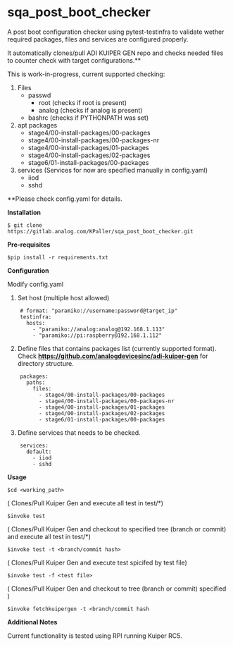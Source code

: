 # sqa_post_boot_checker

A post boot configuration checker using pytest-testinfra to validate wether required packages, files and services are configured properly.

It automatically clones/pull ADI KUIPER GEN repo and checks needed files to counter
check with target configurations.**

This is work-in-progress, current supported checking:
1. Files
    * passwd
        * root (checks if root is present)
        * analog (checks if analog is present)
    * bashrc (checks if PYTHONPATH was set)
2. apt packages
    * stage4/00-install-packages/00-packages
    * stage4/00-install-packages/00-packages-nr
    * stage4/00-install-packages/01-packages
    * stage4/00-install-packages/02-packages
    * stage6/01-install-packages/00-packages
3. services (Services for now are specified manually in config.yaml)
    * iiod
    * sshd



**Please check config.yaml for details.

**Installation**

`$ git clone https://gitlab.analog.com/KPaller/sqa_post_boot_checker.git`

**Pre-requisites**

`$pip install -r requirements.txt`

**Configuration**

Modify config.yaml

1. Set host (multiple host allowed)
```
    # format: "paramiko://username:password@target_ip"
    testinfra:
      hosts:
        - "paramiko://analog:analog@192.168.1.113"
        - "paramiko://pi:raspberry@192.168.1.112"
```

2. Define files that contains packages list (currently supported format).
   Check **https://github.com/analogdevicesinc/adi-kuiper-gen** for directory structure.
```
    packages:
      paths:
        files:
          - stage4/00-install-packages/00-packages
          - stage4/00-install-packages/00-packages-nr
          - stage4/00-install-packages/01-packages
          - stage4/00-install-packages/02-packages
          - stage6/01-install-packages/00-packages
```

3. Define services that needs to be checked.
```
    services:
      default:
        - iiod
        - sshd
```


**Usage**

`$cd <working_path>`


( Clones/Pull Kuiper Gen and execute all test in test/*)

`$invoke test`


( Clones/Pull Kuiper Gen and checkout to specified tree (branch or commit)  and execute all test in test/*)

`$invoke test -t <branch/commit hash>`


( Clones/Pull Kuiper Gen and  execute test spicifed by test file)

`$invoke test -f <test file>`

( Clones/Pull Kuiper Gen and checkout to tree (branch or commit) specified )

`$invoke fetchkuipergen -t <branch/commit hash`

**Additional Notes**

Current functionality is tested using RPI running Kuiper RC5.






